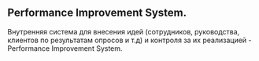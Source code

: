 

## Performance Improvement System.

Внутренняя система для внесения идей (сотрудников, руководства, клиентов по результатам опросов и т.д) и контроля за их реализацией - Performance Improvement System.